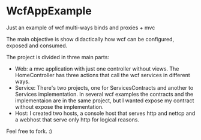 # WcfAppExample
Just an example of wcf multi-ways binds and proxies + mvc

The main objective is show didactically how wcf can be configured, exposed and consumed. 

The project is divided in three main parts:
- Web: a mvc application with just one controller without views. The HomeController has three actions that call the wcf services in different ways.
- Service: There's two projects, one for ServicesContracts and another to Services implementation. In several wcf examples the contracts and the implementaion are in the same project, but I wanted expose my contract without expose the implementation.
- Host: I created two hosts, a console host that serves http and nettcp and a webhost that serve only http for logical reasons.

Feel free to fork. :)
